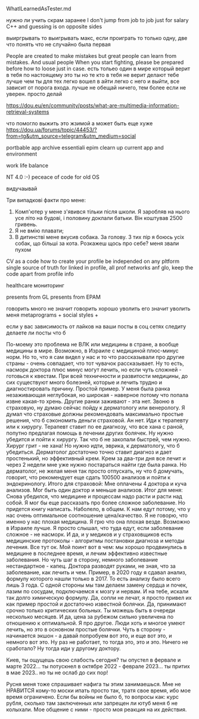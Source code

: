 WhatILearnedAsTester.md

нужно ли учить скрам заранее
I don't jump from job to job just for salary
С++ and guessing is on opposite sides

выиргрывать то выигрывать макс, если проиграть то только одну, две что понять что не случайно была первая

People are created to make mistakes but great people can learn from mistakes. 
And usual people 
When you start fighting, please be prepared before how to loose just in case.
есть тольео один в мире который верит в тебя по настоящему это ты
но те кто в тебя не верит делают тебе лучше чем ты
для тех легко вошел в айти легко с него и выйти, все зависит от порога входа.
лучше не обещай ничего, тем более если не уверен. просто делай

https://dou.eu/en/community/posts/what-are-multimedia-information-retrieval-systems 

что помогло выжить это жзимой а может быть еще хуже 
https://dou.ua/forums/topic/44453/?from=tg&utm_source=telegram&utm_medium=social

portbable app
archive
essentiali epim 
clearn up current app and environment

work life balance

NT 4.0 :-)
peceace of code for old OS

видучаывай

Три випадкові факти про мене:
1. Комп'ютер у мене з'явився тільки після школи. Я заробляв на нього усе літо на будові, і половину доклали батьки. Він коштував 2500 гривень.
2. Я не вмію плавати;
3. В дитинстві мене вкусив собака. За голову. З тих пір я боюсь усіх собак, що більші за кота.
Розкажеш щось про себе?
меня звали пухом

CV as a code
how to create your profile be independed on any pltform
single source of truth for linked in profile, all prof networks anf glo, keep the code apart from profile info

healthcare мониторинг

presents from GL
presents from EPAM

говорить много не значит говорить хорошо
уволить его значит уволить меня
metaprograms + social styles + 

если у вас зависимость от лайков на ваши посты в соц сетях следиту делаете ли посты что б

По-моему это проблема не ВЛК или медицины в стране, а вообще медицины в мире. 
Возможно, в Израиле с медициной плюс-минус норм. Но то, что я сам видел у нас и то что рассказывали про другие страны - очень совпадает, что тот чувачок  рассказывает. 
Ну то есть, насморк доктора плюс минус могут лечить, но если чуть сложней - готовься к квестам.
При всей техничности и развитости медицины, до сих существуют много болезней, которые и лечить трудно и диагностировать причину.
Простой пример. У меня была ранка незаживающая неглубокая, но широкая - наверное потому что попала извне какая-то хрень. 
Другие ранки заживают - эта нет.
Звоню в страховую, ну думаю сейчас пойду к дерматологу или венерологу. 
Я думал что страховые должны рекомендовать максимально простые решения, что б сэкономить деньги страховой. Ан нет. Иди к терапевту или к хирургу.
Терапевт ставит по ее диагнозу, что все хана с раной, попутно предлагая помощь в лечении других болячек. 
Ну нужно убедится и пойти к хирургу. Так что б не закопали быстрей, чем нужно.
Хирург грит - не хана! Но нужно идти, эврика, к дерматологу, что б убедиться.
Дерматолог достаточно точно ставит диагноз и дает простенький, но эффективный крем. 
Крем за два-три дня все лечит и через 2 недели мне уже нужно постараться найти где была ранка.
Но дерматолог, не желая меня так просто отпускать, ну что б домучать, говорит, что рекомендует еще сдать 100500 анализов и пойти к эндокринологу.
Итого для страховой: Мне оплачены 4 доктора и куча анализов. Мог быть один доктор и меньше анализов. 
Итог для меня: Снова убедился, что медицине и процессам надо расти и расти над собой. 
Я мог бы еще рассказать про более сложное заболевание. Но придется книгу написать.
Наболело, в общем.
К нам едут потому, что у нас очень оптимальное соотношение цена/качество. 
Я не говорю, что именно у нас плохая медицина. 
Я грю что она плохая везде. Возможно в Израиле лучше. Я просто слышал, что туда едут, если заболевание сложное - не насморк. 
И да, и у медиков и у страховщиков есть медицинские протоколы - алгоритмы постановки диагноза и методы лечения. Все тут ок.
Мой поинт вот в чем: мы хорошо продвинулись в медицине в последнее время, и лечим эффективно известные заболевания.
Но чуть шаг в сторону, немного заболевание нестандартное - капец. Доктора разводят руками, не зная, что за заболевание, как лечить и чем. 
Пример, в 2020 году я сдавал анализ, формулу которого нашли только в 2017. То есть анализу было всего лишь 3 года. 
С одной стороны мы там делаем замену сердца и почек, лазим по сосудам, подключаемся к мозгу и нервам. 
И на тебе, искали так долго химическую формулу.
Да, сопли не лечат, я просто привел их как пример простой и достаточно известной болячки. 
Да, принимают срочно только критических больных. Ты можешь быть в очереди несколько месяцев. 
И да, цена за рубежом сильно увеличена по отношению к оптимальной. 
Я про другое. Люди хоть и многое умеют лечить, но это в основном простые болячки. Чуть в сторону - начинается экшон - а давай попробуем вот это, и еще вот это, и немного вот это. Ну раз не работает, то тогда это, это и это. Ничего не сработало? Ну тогда иди у другому доктору.

Киев, ты ощущешь свою слабость сегодня?
ты опустел в фервале и марте 2022...
ты потускнел в октябре 2022 - феврале 2023...
ты притих в мае 2023..
но ты не ослаб до сих пор!

Русня меня тоже спрашивает нафига ты этим занимаешься.
Мне не НРАВИТСЯ кому-то моски ипать просто так, тратя свое время, ибо мое время ограничено.
Если бы войны не было б, то вопросы как:
курс рубля,
сколько там заключенных 
или запрещен ли ютуб 
  меня б не колыхали.
Мое общение с ними - просто моя реакция на их действия.